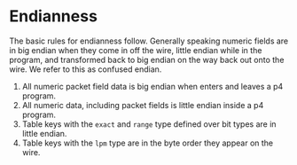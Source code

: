 # Endianness

The basic rules for endianness follow. Generally speaking numeric fields are in
big endian when they come in off the wire, little endian while in the program,
and transformed back to big endian on the way back out onto the wire. We refer
to this as confused endian.

1. All numeric packet field data is big endian when enters and leaves a p4
   program.
2. All numeric data, including packet fields is little endian inside a p4
   program.
3. Table keys with the `exact` and `range` type defined over bit types are in
   little endian.
4. Table keys with the `lpm` type are in the byte order they appear on the wire.
